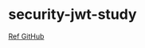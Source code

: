 # security-jwt-study

[Ref GitHub](https://github.com/codingspecialist/Springboot-Security-JWT-Easy/blob/version2/src/main/java/com/cos/jwtex01/config/jwt/JwtAuthenticationFilter.java)
